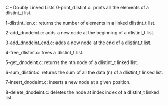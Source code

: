 C - Doubly Linked Lists
0-print_dlistint.c: prints all the elements of a dlistint_t list.

1-dlistint_len.c: returns the number of elements in a linked dlistint_t list.

2-add_dnodeint.c: adds a new node at the beginning of a dlistint_t list.

3-add_dnodeint_end.c: adds a new node at the end of a dlistint_t list.

4-free_dlistint.c: frees a dlistint_t list.

5-get_dnodeint.c: returns the nth node of a dlistint_t linked list.

6-sum_dlistint.c: returns the sum of all the data (n) of a dlistint_t linked list.

7-insert_dnodeint.c: inserts a new node at a given position.

8-delete_dnodeint.c: deletes the node at index index of a dlistint_t linked list.
